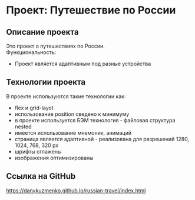 # Проект: Путешествие по России

## Описание проекта
Это проект о путешествиях по России.  
Функциональность:
* Проект является адаптивным под разные устройства
## Технологии проекта
В проекте используются такие технологии как:
* flex и grid-layot
* использование position сведено к минимуму
* в проекте используется БЭМ технология - файловая структура nested
* имеется использование мнемоник, анимаций
* страница является адаптивной - реализована для разрешений 1280, 1024, 768, 320 px
* шрифты сглажены
* изображения оптимизированы
## Ссылка на GitHub
https://danykuzmenko.github.io/russian-travel/index.html